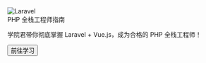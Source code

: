 <div class="flex justify-center ">
<div class="max-w-sm rounded overflow-hidden shadow-lg m-5">
        <img class="w-full" src="https://place-hold.it/222x122" alt="Laravel">
        <div class="px-6 py-4">
            <div class="font-bold text-xl mb-2">PHP 全栈工程师指南</div>
            <p class="text-gray-700 text-base">
                学院君带你彻底掌握 Laravel + Vue.js，成为合格的 PHP 全栈工程师！
            </p>
        </div>
        <div class="px-6 pb-4">
            <button class="bg-blue-500 hover:bg-blue-700 text-white font-bold py-2 px-4 rounded">
                前往学习
            </button>
        </div>
    </div>
    </div>